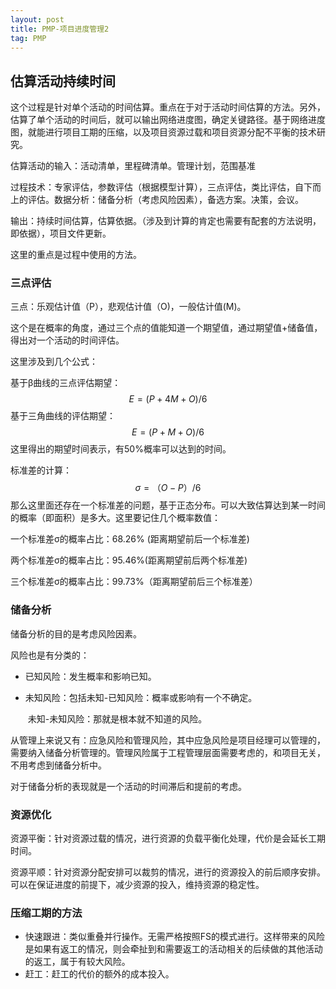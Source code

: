 ```yaml
---
layout: post
title: PMP-项目进度管理2
tag: PMP
---
```


## 估算活动持续时间

这个过程是针对单个活动的时间估算。重点在于对于活动时间估算的方法。另外，估算了单个活动的时间后，就可以输出网络进度图，确定关键路径。基于网络进度图，就能进行项目工期的压缩，以及项目资源过载和项目资源分配不平衡的技术研究。

估算活动的输入：活动清单，里程碑清单。管理计划，范围基准

过程技术：专家评估，参数评估（根据模型计算），三点评估，类比评估，自下而上的评估。数据分析：储备分析（考虑风险因素），备选方案。决策，会议。

输出：持续时间估算，估算依据。（涉及到计算的肯定也需要有配套的方法说明，即依据），项目文件更新。

这里的重点是过程中使用的方法。

### 三点评估

三点：乐观估计值（P），悲观估计值（O)，一般估计值(M)。

这个是在概率的角度，通过三个点的值能知道一个期望值，通过期望值+储备值，得出对一个活动的时间评估。

这里涉及到几个公式：

基于β曲线的三点评估期望：
$$
E = (P + 4M +O )/ 6
$$
基于三角曲线的评估期望：
$$
E = (P+M+O)/6
$$
这里得出的期望时间表示，有50%概率可以达到的时间。

标准差的计算：
$$
σ=（O-P）/6
$$
那么这里面还存在一个标准差的问题，基于正态分布。可以大致估算达到某一时间的概率（即面积）是多大。这里要记住几个概率数值：

一个标准差σ的概率占比：68.26% (距离期望前后一个标准差)

两个标准差σ的概率占比：95.46%(距离期望前后两个标准差)

三个标准差σ的概率占比：99.73%（距离期望前后三个标准差）

### 储备分析

储备分析的目的是考虑风险因素。

风险也是有分类的：

- 已知风险：发生概率和影响已知。

- 未知风险：包括未知-已知风险：概率或影响有一个不确定。

  ​                   未知-未知风险：那就是根本就不知道的风险。

从管理上来说又有：应急风险和管理风险，其中应急风险是项目经理可以管理的，需要纳入储备分析管理的。管理风险属于工程管理层面需要考虑的，和项目无关，不用考虑到储备分析中。

对于储备分析的表现就是一个活动的时间滞后和提前的考虑。

### 资源优化

资源平衡：针对资源过载的情况，进行资源的负载平衡化处理，代价是会延长工期时间。

资源平顺：针对资源分配安排可以裁剪的情况，进行的资源投入的前后顺序安排。可以在保证进度的前提下，减少资源的投入，维持资源的稳定性。

### 压缩工期的方法

- 快速跟进：类似重叠并行操作。无需严格按照FS的模式进行。这样带来的风险是如果有返工的情况，则会牵扯到和需要返工的活动相关的后续做的其他活动的返工，属于有较大风险。
- 赶工：赶工的代价的额外的成本投入。